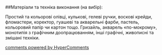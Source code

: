 <div id="hypercomments_widget" class="js-hypercomments-widget invisible"></div>

##Матеріали та техніка виконання (на вибір):

Простий та кольорові олівці, кулькові, гелеві ручки, воскові крейди, фломастери, коректор, гуашеві та акварельні фарби, пастель, кольоровий папір чи картон тощо. Гризайль, акварель «по-мокрому», монотипія з графічним доопрацюванням, інші графічні, живописні та змішані техніки.


<div class="js-hypercomments-container">
    <a href="http://hypercomments.com" class="hc-link" title="comments widget">comments powered by HyperComments</a>
</div>